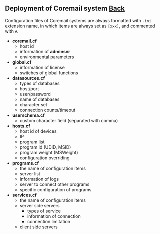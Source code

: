 ## Deployment of Coremail system	[Back](./../coremail.md)

Configuration files of Coremail systems are always formatted with `.ini` extension name, in which items are always set as `[xxx]`, and commented with `#`.

- **coremail.cf**
    - host id
    - information of **adminsvr**
    - environmental parameters
- **global.cf**
    - information of license
    - switches of global functions
- **datasources.cf**
    - types of databases
    - host/port
    - user/password
    - name of databases
    - character set
    - connection counts/timeout
- **userschema.cf**
    - custom character field (separated with comma)
- **hosts.cf**
    - host id of devices
    - IP
    - program list
    - program id (UDID, MSID)
    - program weight (MSWeight)
    - configuration overriding
- **programs.cf**
    - the name of configuration items
    - server list
    - information of logs
    - server to connect other programs
    - specific configuration of programs
- **services.cf**
    - the name of configuration items
    - server side servers
        - types of service
        - information of connection
        - connection limitation
    - client side servers